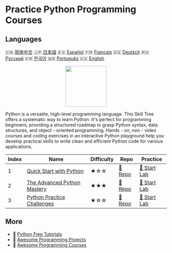 # Practice Python Programming Courses

## Languages

🇨🇳 [简体中文](README_zh.md) 🇯🇵 [日本語](README_ja.md) 🇪🇸 [Español](README_es.md) 🇫🇷 [Français](README_fr.md) 🇩🇪 [Deutsch](README_de.md) 🇷🇺 [Русский](README_ru.md) 🇰🇷 [한국어](README_ko.md) 🇧🇷 [Português](README_pt.md) 🇺🇸 [English](README.md) 

<div align="center">
<img width="128px" src="https://file.labex.io/path/E4pVLzVNCjyM.png">
</div>

Python is a versatile, high-level programming language. This Skill Tree offers a systematic way to learn Python. It's perfect for programming beginners, providing a structured roadmap to grasp Python syntax, data structures, and object - oriented programming. Hands - on, non - video courses and coding exercises in an interactive Python playground help you develop practical skills to write clean and efficient Python code for various applications.

|   Index | Name                                                                                | Difficulty   | Repo                                                                 | Practice                                                             |
|---------|-------------------------------------------------------------------------------------|--------------|----------------------------------------------------------------------|----------------------------------------------------------------------|
|       1 | [Quick Start with Python](https://labex.io/courses/quick-start-with-python)         | ★☆☆          | [🔗 Repo](https://github.com/labex-labs/quick-start-with-python)     | [🚀 Start Lab](https://labex.io/courses/quick-start-with-python)     |
|       2 | [The Advanced Python Mastery](https://labex.io/courses/the-advanced-python-mastery) | ★★★          | [🔗 Repo](https://github.com/labex-labs/the-advanced-python-mastery) | [🚀 Start Lab](https://labex.io/courses/the-advanced-python-mastery) |
|       3 | [Python Practice Challenges](https://labex.io/courses/python-practice-challenges)   | ★☆☆          | [🔗 Repo](https://github.com/labex-labs/python-practice-challenges)  | [🚀 Start Lab](https://labex.io/courses/python-practice-challenges)  |

## More

- 🔗 [Python Free Tutorials](https://github.com/labex-labs/python-free-tutorials)
- 🔗 [Awesome Programming Projects](https://github.com/labex-labs/awesome-programming-projects)
- 🔗 [Awesome Programming Courses](https://github.com/labex-labs/awesome-programming-courses)

